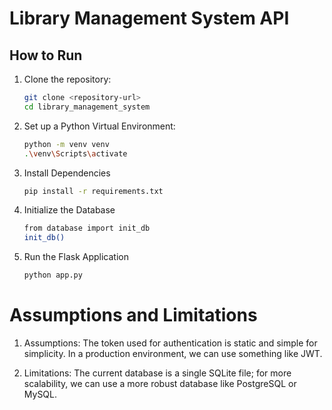 # Library Management System API

## How to Run

1. Clone the repository:
   ```bash
   git clone <repository-url>
   cd library_management_system

2. Set up a Python Virtual Environment:
   ```bash
   python -m venv venv
   .\venv\Scripts\activate

3. Install Dependencies
   ```bash
   pip install -r requirements.txt

4. Initialize the Database
   ```bash
   from database import init_db
   init_db()

5. Run the Flask Application
   ```bash
   python app.py

# Assumptions and Limitations

1. Assumptions: The token used for authentication is static and simple for simplicity. In a production environment, we can use something like JWT.

2. Limitations: The current database is a single SQLite file; for more scalability, we can use a more robust database like PostgreSQL or MySQL.
